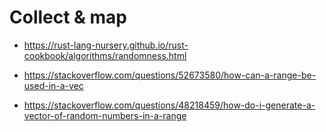 # Collect & map

- https://rust-lang-nursery.github.io/rust-cookbook/algorithms/randomness.html

- https://stackoverflow.com/questions/52673580/how-can-a-range-be-used-in-a-vec

- https://stackoverflow.com/questions/48218459/how-do-i-generate-a-vector-of-random-numbers-in-a-range
